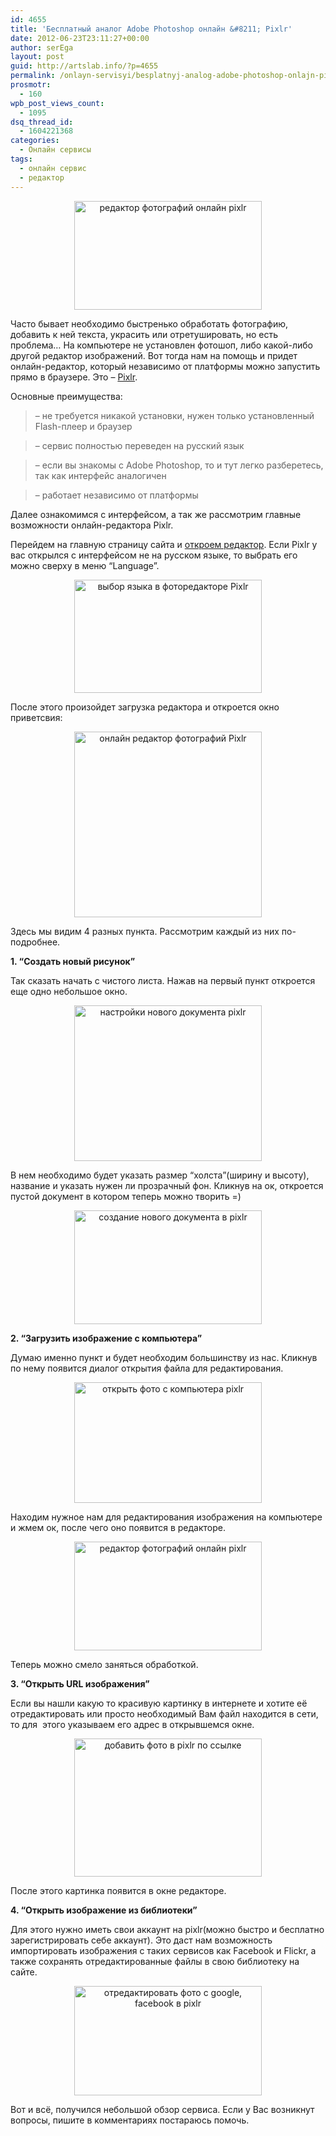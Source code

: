 ```yaml
---
id: 4655
title: 'Бесплатный аналог Adobe Photoshop онлайн &#8211; Pixlr'
date: 2012-06-23T23:11:27+00:00
author: serEga
layout: post
guid: http://artslab.info/?p=4655
permalink: /onlayn-servisyi/besplatnyj-analog-adobe-photoshop-onlajn-pixlr/
prosmotr:
  - 160
wpb_post_views_count:
  - 1095
dsq_thread_id:
  - 1604221368
categories:
  - Онлайн сервисы
tags:
  - онлайн сервис
  - редактор
---
```

<center>
  <a href="http://img.artslab.info/Pixlr_onlain_redaktor.jpg"><img src="http://img.artslab.info/Pixlr_onlain_redaktor-300x174.jpg" alt="редактор фотографий онлайн pixlr" title="Pixlr_onlain_redaktor" width="300" height="174" class="aligncenter size-medium wp-image-4700" srcset="http://img.artslab.info/Pixlr_onlain_redaktor-300x174.jpg 300w, http://img.artslab.info/Pixlr_onlain_redaktor-1024x596.jpg 1024w, http://img.artslab.info/Pixlr_onlain_redaktor.jpg 1043w" sizes="(max-width: 300px) 100vw, 300px" /></a>
</center>

Часто бывает необходимо быстренько обработать фотографию, добавить к ней текста, украсить или отретушировать, но есть проблема&#8230; На компьютере не установлен фотошоп, либо какой-либо другой редактор изображений. Вот тогда нам на помощь и придет онлайн-редактор, который независимо от платформы можно запустить прямо в браузере. Это &#8211; [Pixlr](http://pixlr.com/).

Основные преимущества:

> &#8211; не требуется никакой установки, нужен только установленный Flash-плеер и браузер
  
> &#8211; сервис полностью переведен на русский язык
  
> &#8211; если вы знакомы с Adobe Photoshop, то и тут легко разберетесь, так как интерфейс аналогичен
  
> &#8211; работает независимо от платформы

Далее ознакомимся с интерфейсом, а так же рассмотрим главные возможности онлайн-редактора Pixlr.

<!--more-->

Перейдем на главную страницу сайта и [откроем редактор](http://pixlr.com/editor/). Если Pixlr у вас открылся с интерфейсом не на русском языке, то выбрать его можно сверху в меню &#8220;Language&#8221;.

<center>
  <a href="http://img.artslab.info/smenit_yazik_pixlr.jpg"><img src="http://img.artslab.info/smenit_yazik_pixlr-300x181.jpg" alt="выбор языка в фоторедакторе Pixlr" title="smenit_yazik_pixlr" width="300" height="181" class="aligncenter size-medium wp-image-4710" srcset="http://img.artslab.info/smenit_yazik_pixlr-300x181.jpg 300w, http://img.artslab.info/smenit_yazik_pixlr.jpg 940w" sizes="(max-width: 300px) 100vw, 300px" /></a>
</center>


  
После этого произойдет загрузка редактора и откроется окно приветсвия:
  


<center>
  <a href="http://img.artslab.info/fotoredaktor_web_pixlr.jpg"><img src="http://img.artslab.info/fotoredaktor_web_pixlr-300x297.jpg" alt="онлайн редактор фотографий Pixlr" title="fotoredaktor_web_pixlr" width="300" height="297" class="aligncenter size-medium wp-image-4707" srcset="http://img.artslab.info/fotoredaktor_web_pixlr-300x297.jpg 300w, http://img.artslab.info/fotoredaktor_web_pixlr-100x100.jpg 100w, http://img.artslab.info/fotoredaktor_web_pixlr-150x150.jpg 150w, http://img.artslab.info/fotoredaktor_web_pixlr.jpg 422w" sizes="(max-width: 300px) 100vw, 300px" /></a>
</center>

Здесь мы видим 4 разных пункта. Рассмотрим каждый из них по-подробнее.
  
 **1. &#8220;Создать новый рисунок&#8221;**

Так сказать начать с чистого листа. Нажав на первый пункт откроется еще одно небольшое окно.

<center>
  <a href="http://img.artslab.info/web_pixlr_redaktiorvat_foto1.jpg"><img src="http://img.artslab.info/web_pixlr_redaktiorvat_foto1-300x249.jpg" alt="настройки нового документа pixlr" title="web_pixlr_redaktiorvat_foto1" width="300" height="249" class="aligncenter size-medium wp-image-4703" srcset="http://img.artslab.info/web_pixlr_redaktiorvat_foto1-300x249.jpg 300w, http://img.artslab.info/web_pixlr_redaktiorvat_foto1.jpg 396w" sizes="(max-width: 300px) 100vw, 300px" /></a>
</center>

В нем необходимо будет указать размер &#8220;холста&#8221;(ширину и высоту), название и указать нужен ли прозрачный фон. Кликнув на ок, откроется пустой документ в котором теперь можно творить =)

<center>
  <a href="http://img.artslab.info/web_pixlr_redaktiorvat_foto2.jpg"><img src="http://img.artslab.info/web_pixlr_redaktiorvat_foto2-300x182.jpg" alt="создание нового документа в pixlr" title="web_pixlr_redaktiorvat_foto2" width="300" height="182" class="aligncenter size-medium wp-image-4702" srcset="http://img.artslab.info/web_pixlr_redaktiorvat_foto2-300x182.jpg 300w, http://img.artslab.info/web_pixlr_redaktiorvat_foto2.jpg 943w" sizes="(max-width: 300px) 100vw, 300px" /></a>
</center>

**2. &#8220;Загрузить изображение с компьютера&#8221;**

Думаю именно пункт и будет необходим большинству из нас. Кликнув по нему появится диалог открытия файла для редактирования.

<center>
  <a href="http://img.artslab.info/web_pixlr_redaktiorvat_foto.jpg"><img src="http://img.artslab.info/web_pixlr_redaktiorvat_foto-300x193.jpg" alt="открыть фото с компьютера pixlr" title="web_pixlr_redaktiorvat_foto" width="300" height="193" class="aligncenter size-medium wp-image-4704" srcset="http://img.artslab.info/web_pixlr_redaktiorvat_foto-300x193.jpg 300w, http://img.artslab.info/web_pixlr_redaktiorvat_foto.jpg 945w" sizes="(max-width: 300px) 100vw, 300px" /></a>
</center>

Находим нужное нам для редактирования изображения на компьютере и жмем ок, после чего оно появится в редакторе.

<center>
  <a href="http://img.artslab.info/Pixlr_onlain_redaktor.jpg"><img src="http://img.artslab.info/Pixlr_onlain_redaktor-300x174.jpg" alt="редактор фотографий онлайн pixlr" title="Pixlr_onlain_redaktor" width="300" height="174" class="aligncenter size-medium wp-image-4700" srcset="http://img.artslab.info/Pixlr_onlain_redaktor-300x174.jpg 300w, http://img.artslab.info/Pixlr_onlain_redaktor-1024x596.jpg 1024w, http://img.artslab.info/Pixlr_onlain_redaktor.jpg 1043w" sizes="(max-width: 300px) 100vw, 300px" /></a>
</center>

Теперь можно смело заняться обработкой.

**3. &#8220;Открыть URL изображения&#8221;** 

Если вы нашли какую то красивую картинку в интернете и хотите её отредактировать или просто необходимый Вам файл находится в сети, то для  этого указываем его адрес в открывшемся окне.

<center>
  <a href="http://img.artslab.info/fotoredaktor_onlain_web_pixlr_url_edit.jpg"><img src="http://img.artslab.info/fotoredaktor_onlain_web_pixlr_url_edit-300x221.jpg" alt="добавить фото в pixlr по ссылке" title="fotoredaktor_onlain_web_pixlr_url_edit" width="300" height="221" class="aligncenter size-medium wp-image-4705" srcset="http://img.artslab.info/fotoredaktor_onlain_web_pixlr_url_edit-300x221.jpg 300w, http://img.artslab.info/fotoredaktor_onlain_web_pixlr_url_edit.jpg 314w" sizes="(max-width: 300px) 100vw, 300px" /></a>
</center>

После этого картинка появится в окне редакторе.

**4. &#8220;Открыть изображение из библиотеки&#8221;** 

Для этого нужно иметь свои аккаунт на pixlr(можно быстро и бесплатно зарегистрировать себе аккаунт). Это даст нам возможность импортировать изображения с таких сервисов как Facebook и Flickr, а также сохранять отредактированные файлы в свою библиотеку на сайте.

<center>
  <a href="http://img.artslab.info/fotoredaktor_onlain_web_pixlr.jpg"><img src="http://img.artslab.info/fotoredaktor_onlain_web_pixlr-300x175.jpg" alt="отредактировать фото с google, facebook в pixlr" title="fotoredaktor_onlain_web_pixlr" width="300" height="175" class="aligncenter size-medium wp-image-4706" srcset="http://img.artslab.info/fotoredaktor_onlain_web_pixlr-300x175.jpg 300w, http://img.artslab.info/fotoredaktor_onlain_web_pixlr.jpg 461w" sizes="(max-width: 300px) 100vw, 300px" /></a>
</center>

Вот и всё, получился небольшой обзор сервиса. Если у Вас возникнут вопросы, пишите в комментариях постараюсь помочь.